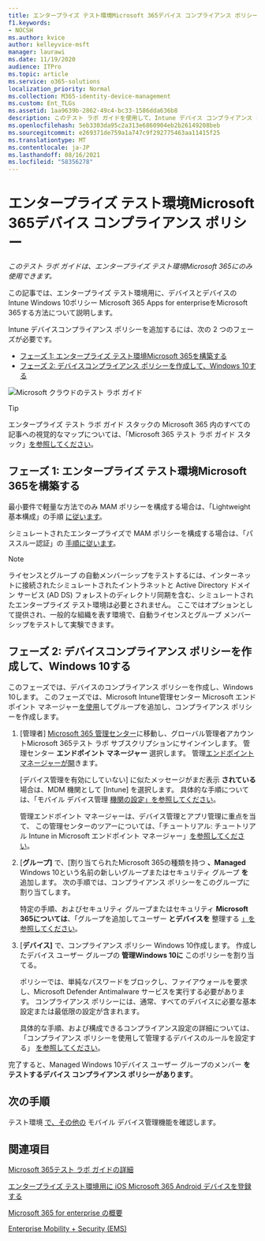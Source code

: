 ```yaml
---
title: エンタープライズ テスト環境Microsoft 365デバイス コンプライアンス ポリシー
f1.keywords:
- NOCSH
ms.author: kvice
author: kelleyvice-msft
manager: laurawi
ms.date: 11/19/2020
audience: ITPro
ms.topic: article
ms.service: o365-solutions
localization_priority: Normal
ms.collection: M365-identity-device-management
ms.custom: Ent_TLGs
ms.assetid: 1aa9639b-2862-49c4-bc33-1586dda636b8
description: このテスト ラボ ガイドを使用して、Intune デバイス コンプライアンス ポリシーをエンタープライズ テスト環境Microsoft 365に追加します。
ms.openlocfilehash: 5eb3303da95c2a313e6860904eb2b26149208beb
ms.sourcegitcommit: e269371de759a1a747c9f292775463aa11415f25
ms.translationtype: MT
ms.contentlocale: ja-JP
ms.lasthandoff: 08/16/2021
ms.locfileid: "58356278"
---
```

# <a name="device-compliance-policies-for-your-microsoft-365-for-enterprise-test-environment"></a>エンタープライズ テスト環境Microsoft 365デバイス コンプライアンス ポリシー

*このテスト ラボ ガイドは、エンタープライズ テスト環境Microsoft 365にのみ使用できます。*

この記事では、エンタープライズ テスト環境用に、デバイスとデバイスの Intune Windows 10ポリシー Microsoft 365 Apps for enterpriseをMicrosoft 365する方法について説明します。

Intune デバイスコンプライアンス ポリシーを追加するには、次の 2 つのフェーズが必要です。
- [フェーズ 1: エンタープライズ テスト環境Microsoft 365を構築する](#phase-1-build-out-your-microsoft-365-for-enterprise-test-environment)
- [フェーズ 2: デバイスコンプライアンス ポリシーを作成して、Windows 10する](#phase-2-create-a-device-compliance-policy-for-windows-10-devices)

![Microsoft クラウドのテスト ラボ ガイド](../media/m365-enterprise-test-lab-guides/cloud-tlg-icon.png)

> [!TIP]
> エンタープライズ テスト ラボ ガイド スタックの Microsoft 365 内のすべての記事への視覚的なマップについては、「Microsoft 365 テスト ラボ ガイド スタック」[を参照してください](../downloads/Microsoft365EnterpriseTLGStack.pdf)。

## <a name="phase-1-build-out-your-microsoft-365-for-enterprise-test-environment"></a>フェーズ 1: エンタープライズ テスト環境Microsoft 365を構築する

最小要件で軽量な方法でのみ MAM ポリシーを構成する場合は、「Lightweight 基本構成」の手順 [に従います](lightweight-base-configuration-microsoft-365-enterprise.md)。
  
シミュレートされたエンタープライズで MAM ポリシーを構成する場合は、「パススルー認証」の [手順に従います](pass-through-auth-m365-ent-test-environment.md)。
  
> [!NOTE]
> ライセンスとグループ の自動メンバーシップをテストするには、インターネットに接続されたシミュレートされたイントラネットと Active Directory ドメイン サービス (AD DS) フォレストのディレクトリ同期を含む、シミュレートされたエンタープライズ テスト環境は必要とされません。 ここではオプションとして提供され、一般的な組織を表す環境で、自動ライセンスとグループ メンバーシップをテストして実験できます。
>  

## <a name="phase-2-create-a-device-compliance-policy-for-windows-10-devices"></a>フェーズ 2: デバイスコンプライアンス ポリシーを作成して、Windows 10する

このフェーズでは、デバイスのコンプライアンス ポリシーを作成し、Windows 10します。 このフェーズでは、Microsoft Intune管理センター Microsoft エンドポイント マネージャー[を使用](https://go.microsoft.com/fwlink/?linkid=2109431)してグループを追加し、コンプライアンス ポリシーを作成します。

1. [管理者] [Microsoft 365 管理センター](https://admin.microsoft.com)に移動し、グローバル管理者アカウントMicrosoft 365テスト ラボ サブスクリプションにサインインします。 管理センター **エンドポイント マネージャー** 選択します。 管理[エンドポイント マネージャーが開](https://go.microsoft.com/fwlink/?linkid=2109431)きます。

    [デバイス管理を有効にしていない] に似たメッセージがまだ表示 **されている** 場合は、MDM 機関として [Intune] を選択します。 具体的な手順については、「モバイル デバイス管理 [機関の設定」を参照してください](/mem/intune/fundamentals/mdm-authority-set)。

    管理エンドポイント マネージャーは、デバイス管理とアプリ管理に重点を当て、 この管理センターのツアーについては、「チュートリアル: チュートリアル Intune in Microsoft エンドポイント マネージャー」[を参照してください](/mem/intune/fundamentals/tutorial-walkthrough-endpoint-manager)。

2. [**グループ]** で、[割り当てられたMicrosoft 365の種類を持つ **、Managed** Windows 10という名前の新しいグループまたはセキュリティ グループ **を** 追加します。 次の手順では、コンプライアンス ポリシーをこのグループに割り当てします。 

    特定の手順、およびセキュリティ グループまたはセキュリティ **Microsoft 365については**、「グループを追加してユーザー **とデバイスを** 整理する [」を参照してください](/mem/intune/fundamentals/groups-add)。

3. [**デバイス]** で、コンプライアンス ポリシー Windows 10作成します。 作成したデバイス ユーザー グループの **管理Windows 10に** このポリシーを割り当てる。

    ポリシーでは、単純なパスワードをブロックし、ファイアウォールを要求し、Microsoft Defender Antimalware サービスを実行する必要があります。 コンプライアンス ポリシーには、通常、すべてのデバイスに必要な基本設定または最低限の設定が含まれます。

    具体的な手順、および構成できるコンプライアンス設定の詳細については、「コンプライアンス ポリシーを使用して管理するデバイスのルールを設定する」 [を参照してください](/mem/intune/protect/device-compliance-get-started)。

完了すると、Managed Windows 10デバイス ユーザー グループのメンバー **をテストするデバイス コンプライアンス ポリシーがあります**。
  
## <a name="next-step"></a>次の手順

テスト環境 [で、その他の](m365-enterprise-test-lab-guides.md#mobile-device-management) モバイル デバイス管理機能を確認します。

## <a name="see-also"></a>関連項目

[Microsoft 365テスト ラボ ガイドの詳細](m365-enterprise-test-lab-guides.md)
  
[エンタープライズ テスト環境用に iOS Microsoft 365 Android デバイスを登録する](enroll-ios-and-android-devices-in-your-microsoft-enterprise-365-dev-test-environ.md)
  
[Microsoft 365 for enterprise の概要](microsoft-365-overview.md)

[Enterprise Mobility + Security (EMS)](https://www.microsoft.com/cloud-platform/enterprise-mobility-security)
